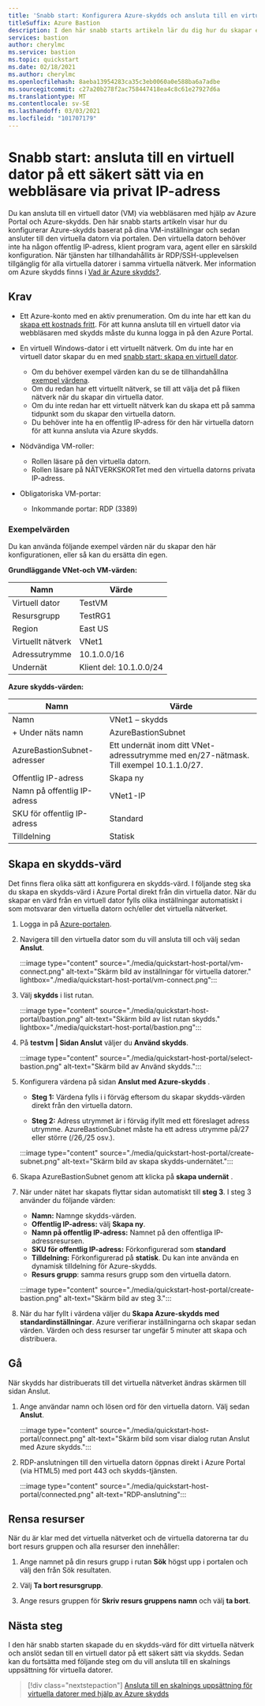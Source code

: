 ```yaml
---
title: 'Snabb start: Konfigurera Azure-skydds och ansluta till en virtuell dator via privat IP-adress och en webbläsare'
titleSuffix: Azure Bastion
description: I den här snabb starts artikeln lär du dig hur du skapar en Azure skydds-värd från en virtuell dator och ansluter till den virtuella datorn via din webbläsare via privat IP-adress.
services: bastion
author: cherylmc
ms.service: bastion
ms.topic: quickstart
ms.date: 02/18/2021
ms.author: cherylmc
ms.openlocfilehash: 8aeba13954283ca35c3eb0060a0e588ba6a7adbe
ms.sourcegitcommit: c27a20b278f2ac758447418ea4c8c61e27927d6a
ms.translationtype: MT
ms.contentlocale: sv-SE
ms.lasthandoff: 03/03/2021
ms.locfileid: "101707179"
---
```

# <a name="quickstart-connect-to-a-vm-securely-through-a-browser-via-private-ip-address"></a>Snabb start: ansluta till en virtuell dator på ett säkert sätt via en webbläsare via privat IP-adress

Du kan ansluta till en virtuell dator (VM) via webbläsaren med hjälp av Azure Portal och Azure-skydds. Den här snabb starts artikeln visar hur du konfigurerar Azure-skydds baserat på dina VM-inställningar och sedan ansluter till den virtuella datorn via portalen. Den virtuella datorn behöver inte ha någon offentlig IP-adress, klient program vara, agent eller en särskild konfiguration. När tjänsten har tillhandahållits är RDP/SSH-upplevelsen tillgänglig för alla virtuella datorer i samma virtuella nätverk. Mer information om Azure skydds finns i [Vad är Azure skydds?](bastion-overview.md).

## <a name="prerequisites"></a><a name="prereq"></a>Krav

* Ett Azure-konto med en aktiv prenumeration. Om du inte har ett kan du [skapa ett kostnads fritt](https://azure.microsoft.com/free/?ref=microsoft.com&utm_source=microsoft.com&utm_medium=docs&utm_campaign=visualstudio). För att kunna ansluta till en virtuell dator via webbläsaren med skydds måste du kunna logga in på den Azure Portal.

* En virtuell Windows-dator i ett virtuellt nätverk. Om du inte har en virtuell dator skapar du en med [snabb start: skapa en virtuell dator](../virtual-machines/windows/quick-create-portal.md).

  * Om du behöver exempel värden kan du se de tillhandahållna [exempel värdena](#values).
  * Om du redan har ett virtuellt nätverk, se till att välja det på fliken nätverk när du skapar din virtuella dator.
  * Om du inte redan har ett virtuellt nätverk kan du skapa ett på samma tidpunkt som du skapar den virtuella datorn.
  * Du behöver inte ha en offentlig IP-adress för den här virtuella datorn för att kunna ansluta via Azure skydds.

* Nödvändiga VM-roller:
  * Rollen läsare på den virtuella datorn.
  * Rollen läsare på NÄTVERKSKORTet med den virtuella datorns privata IP-adress.
  
* Obligatoriska VM-portar:
  * Inkommande portar: RDP (3389)

### <a name="example-values"></a><a name="values"></a>Exempelvärden

Du kan använda följande exempel värden när du skapar den här konfigurationen, eller så kan du ersätta din egen.

**Grundläggande VNet-och VM-värden:**

|**Namn** | **Värde** |
| --- | --- |
| Virtuell dator| TestVM |
| Resursgrupp | TestRG1 |
| Region | East US |
| Virtuellt nätverk | VNet1 |
| Adressutrymme | 10.1.0.0/16 |
| Undernät | Klient del: 10.1.0.0/24 |

**Azure skydds-värden:**

|**Namn** | **Värde** |
| --- | --- |
| Namn | VNet1 – skydds |
| + Under näts namn | AzureBastionSubnet |
| AzureBastionSubnet-adresser | Ett undernät inom ditt VNet-adressutrymme med en/27-nätmask. Till exempel 10.1.1.0/27.  |
| Offentlig IP-adress |  Skapa ny |
| Namn på offentlig IP-adress | VNet1-IP  |
| SKU för offentlig IP-adress |  Standard  |
| Tilldelning  | Statisk |

## <a name="create-a-bastion-host"></a><a name="createvmset"></a>Skapa en skydds-värd

Det finns flera olika sätt att konfigurera en skydds-värd. I följande steg ska du skapa en skydds-värd i Azure Portal direkt från din virtuella dator. När du skapar en värd från en virtuell dator fylls olika inställningar automatiskt i som motsvarar den virtuella datorn och/eller det virtuella nätverket.

1. Logga in på [Azure-portalen](https://portal.azure.com).
1. Navigera till den virtuella dator som du vill ansluta till och välj sedan **Anslut**.

   :::image type="content" source="./media/quickstart-host-portal/vm-connect.png" alt-text="Skärm bild av inställningar för virtuella datorer." lightbox="./media/quickstart-host-portal/vm-connect.png":::
1. Välj **skydds** i list rutan.

   :::image type="content" source="./media/quickstart-host-portal/bastion.png" alt-text="Skärm bild av list rutan skydds." lightbox="./media/quickstart-host-portal/bastion.png":::
1. På **testvm | Sidan Anslut** väljer du **Använd skydds**.

   :::image type="content" source="./media/quickstart-host-portal/select-bastion.png" alt-text="Skärm bild av Använd skydds.":::

1. Konfigurera värdena på sidan **Anslut med Azure-skydds** .

   * **Steg 1:** Värdena fylls i i förväg eftersom du skapar skydds-värden direkt från den virtuella datorn.

   * **Steg 2:** Adress utrymmet är i förväg ifyllt med ett föreslaget adress utrymme. AzureBastionSubnet måste ha ett adress utrymme på/27 eller större (/26,/25 osv.).

   :::image type="content" source="./media/quickstart-host-portal/create-subnet.png" alt-text="Skärm bild av skapa skydds-undernätet.":::

1. Skapa AzureBastionSubnet genom att klicka på **skapa undernät** .
1. När under nätet har skapats flyttar sidan automatiskt till **steg 3**. I steg 3 använder du följande värden:

   * **Namn:** Namnge skydds-värden.
   * **Offentlig IP-adress:** välj **Skapa ny**.
   * **Namn på offentlig IP-adress:** Namnet på den offentliga IP-adressresursen.
   * **SKU för offentlig IP-adress:** Förkonfigurerad som **standard**
   * **Tilldelning:** Förkonfigurerad på **statisk**. Du kan inte använda en dynamisk tilldelning för Azure-skydds.
   * **Resurs grupp**: samma resurs grupp som den virtuella datorn.

   :::image type="content" source="./media/quickstart-host-portal/create-bastion.png" alt-text="Skärm bild av steg 3.":::
1. När du har fyllt i värdena väljer du **Skapa Azure-skydds med standardinställningar**. Azure verifierar inställningarna och skapar sedan värden. Värden och dess resurser tar ungefär 5 minuter att skapa och distribuera.

## <a name="connect"></a><a name="connect"></a>Gå

När skydds har distribuerats till det virtuella nätverket ändras skärmen till sidan Anslut.

1. Ange användar namn och lösen ord för den virtuella datorn. Välj sedan **Anslut**.

   :::image type="content" source="./media/quickstart-host-portal/connect.png" alt-text="Skärm bild som visar dialog rutan Anslut med Azure skydds.":::
1. RDP-anslutningen till den virtuella datorn öppnas direkt i Azure Portal (via HTML5) med port 443 och skydds-tjänsten.

   :::image type="content" source="./media/quickstart-host-portal/connected.png" alt-text="RDP-anslutning":::

## <a name="clean-up-resources"></a>Rensa resurser

När du är klar med det virtuella nätverket och de virtuella datorerna tar du bort resurs gruppen och alla resurser den innehåller:

1. Ange namnet på din resurs grupp i rutan **Sök** högst upp i portalen och välj den från Sök resultaten.

1. Välj **Ta bort resursgrupp**.

1. Ange resurs gruppen för **Skriv resurs gruppens namn** och välj **ta bort**.

## <a name="next-steps"></a>Nästa steg

I den här snabb starten skapade du en skydds-värd för ditt virtuella nätverk och anslöt sedan till en virtuell dator på ett säkert sätt via skydds. Sedan kan du fortsätta med följande steg om du vill ansluta till en skalnings uppsättning för virtuella datorer.

> [!div class="nextstepaction"]
> [Ansluta till en skalnings uppsättning för virtuella datorer med hjälp av Azure skydds](bastion-connect-vm-scale-set.md)
